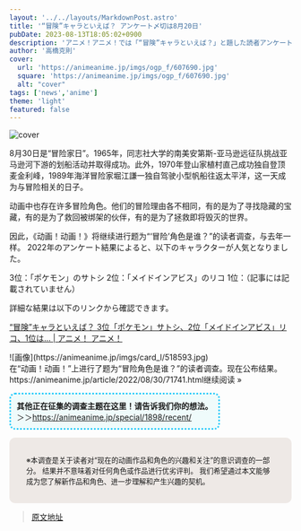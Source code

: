 ```yaml
---
layout: '../../layouts/MarkdownPost.astro'
title: '“冒険”キャラといえば？ アンケート〆切は8月20日'
pubDate: 2023-08-13T18:05:02+0900
description: 'アニメ！アニメ！では「“冒険”キャラといえば？」と題した読者アンケートを昨年に引き続き実施します。〆切は8月20日。'
author: '高橋克則'
cover:
  url: 'https://animeanime.jp/imgs/ogp_f/607690.jpg'
  square: 'https://animeanime.jp/imgs/ogp_f/607690.jpg'
  alt: "cover"
tags: ['news','anime']
theme: 'light'
featured: false
---
```


![cover](https://animeanime.jp/imgs/ogp_f/607690.jpg)

8月30日是“冒险家日”。1965年，同志社大学的南美安第斯-亚马逊远征队挑战亚马逊河下游的划船活动并取得成功。此外，1970年登山家植村直己成功独自登顶麦金利峰，1989年海洋冒险家堀江謙一独自驾驶小型帆船往返太平洋，这一天成为与冒险相关的日子。

动画中也存在许多冒险角色。他们的冒险理由各不相同，有的是为了寻找隐藏的宝藏，有的是为了救回被绑架的伙伴，有的是为了拯救即将毁灭的世界。

因此，《动画！动画！》将继续进行题为“‘冒险’角色是谁？”的读者调查，与去年一样。
2022年のアンケート結果によると、以下のキャラクターが人気となりました。

3位：「ポケモン」のサトシ
2位：「メイドインアビス」のリコ
1位：（記事には記載されていません）

詳細な結果は以下のリンクから確認できます。

[“冒険”キャラといえば？ 3位「ポケモン」サトシ、2位「メイドインアビス」リコ、1位は… | アニメ！ アニメ！](https://animeanime.jp/article/2022/08/30/71741.html)
</div><div class="link-card-image">![画像](https://animeanime.jp/imgs/card_l/518593.jpg)</div><div class="link-card-cap">在“动画！动画！”上进行了题为“冒险角色是谁？”的读者调查。现在公布结果。</div><div class="link-card-url"><span class="link-card-urltxt">https://animeanime.jp/article/2022/08/30/71741.html</span><span class="link-card-btn">继续阅读 »</span></div></a></div><ul style="display:inline-block; background-color:#EFFBFB; padding:10px; border-radius: 10px; border: 3px dotted #2ECCFA;"><span style="font-weight:bold;">其他正在征集的调查主题在这里！请告诉我们你的想法。</span><br>＞＞<a href="https://animeanime.jp/special/1898/recent/">https://animeanime.jp/special/1898/recent/</a><br></ul><br><div style="background-color:#eee9e6; border-radius:10px; padding:30px;"><span style="font-size:90%">※本调查是关于读者对“现在的动画作品和角色的兴趣和关注”的意识调查的一部分。 结果并不意味着对任何角色或作品进行优劣评判。 我们希望通过本文能够成为您了解新作品和角色、进一步理解和产生兴趣的契机。</span></div>

>[原文地址](https://animeanime.jp/article/2023/08/13/79265.html)  